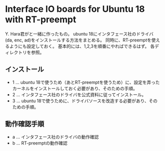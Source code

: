# Interface IO boards for Ubuntu 18 with RT-preempt

Y. Hara君がと一緒に作ったもの。
ubuntu 18にインタフェース社のドライバ(da, enc, ad)をインストールする方法をまとめる。
同時に、RT-preemptを使えるようにも設定しておく。
基本的には、1,2,3を順番にやればできるはず。
各ディレクトリを参照。

## インストール

* 1 ... ubuntu 18で使うため（あとRT-preemptを使うため）に、設定を弄ったカーネルをインストールしておく必要があり、そのための手順。
* 2 ... インタフェース社のドライバを公式資料に従ってインストール。
* 3 ... ubuntu 18で使うために、ドライバソースを改造する必要があり、そのための手順。

## 動作確認手順

* a ... インタフェース社のドライバの動作確認
* b ... RT-preemptの動作確認
